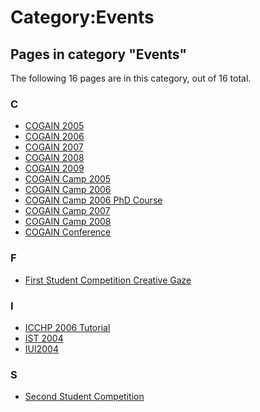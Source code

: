 # Category:Events

## Pages in category "Events"

The following 16 pages are in this category, out of 16 total. 



### C

* [COGAIN 2005][1]
* [COGAIN 2006][2]
* [COGAIN 2007][3]
* [COGAIN 2008][4]
* [COGAIN 2009][5]
* [COGAIN Camp 2005][6]
* [COGAIN Camp 2006][7]
* [COGAIN Camp 2006 PhD Course][8]
* [COGAIN Camp 2007][9]
* [COGAIN Camp 2008][10]
* [COGAIN Conference][11]

### F

* [First Student Competition Creative Gaze][12]


### I

* [ICCHP 2006 Tutorial][13]
* [IST 2004][14]
* [IUI2004][15]

### S

* [Second Student Competition][16]

[1]: http://wiki.cogain.org/index.php/COGAIN_2005 "COGAIN 2005"
[2]: http://wiki.cogain.org/index.php/COGAIN_2006 "COGAIN 2006"
[3]: http://wiki.cogain.org/index.php/COGAIN_2007 "COGAIN 2007"
[4]: http://wiki.cogain.org/index.php/COGAIN_2008 "COGAIN 2008"
[5]: http://wiki.cogain.org/index.php/COGAIN_2009 "COGAIN 2009"
[6]: http://wiki.cogain.org/index.php/COGAIN_Camp_2005 "COGAIN Camp 2005"
[7]: http://wiki.cogain.org/index.php/COGAIN_Camp_2006 "COGAIN Camp 2006"
[8]: http://wiki.cogain.org/index.php/COGAIN_Camp_2006_PhD_Course "COGAIN Camp 2006 PhD Course"
[9]: http://wiki.cogain.org/index.php/COGAIN_Camp_2007 "COGAIN Camp 2007"
[10]: http://wiki.cogain.org/index.php/COGAIN_Camp_2008 "COGAIN Camp 2008"
[11]: http://wiki.cogain.org/index.php/COGAIN_Conference "COGAIN Conference"
[12]: http://wiki.cogain.org/index.php/First_Student_Competition_Creative_Gaze "First Student Competition Creative Gaze"
[13]: http://wiki.cogain.org/index.php/ICCHP_2006_Tutorial "ICCHP 2006 Tutorial"
[14]: http://wiki.cogain.org/index.php/IST_2004 "IST 2004"
[15]: http://wiki.cogain.org/index.php/IUI2004 "IUI2004"
[16]: http://wiki.cogain.org/index.php/Second_Student_Competition "Second Student Competition"

  

<!--stackedit_data:
eyJoaXN0b3J5IjpbLTMwMTgyNjM0LDEzNDczMzA1NDhdfQ==
-->